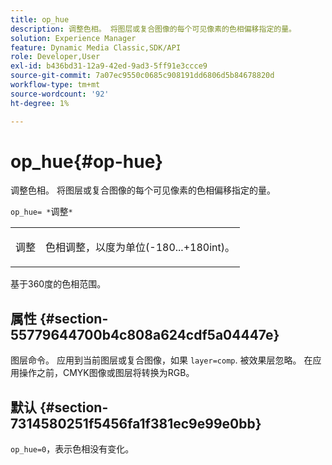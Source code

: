 ```yaml
---
title: op_hue
description: 调整色相。 将图层或复合图像的每个可见像素的色相偏移指定的量。
solution: Experience Manager
feature: Dynamic Media Classic,SDK/API
role: Developer,User
exl-id: b436bd31-12a9-42ed-9ad3-5ff91e3ccce9
source-git-commit: 7a07ec9550c0685c908191dd6806d5b84678820d
workflow-type: tm+mt
source-wordcount: '92'
ht-degree: 1%

---
```


# op_hue{#op-hue}

调整色相。 将图层或复合图像的每个可见像素的色相偏移指定的量。

`op_hue= *`调整`*`

<table id="simpletable_7DC7ABA384664BDDAA65B8DEEF7859A8"> 
 <tr class="strow"> 
  <td class="stentry"> <p><span class="varname"> 调整</span> </p> </td> 
  <td class="stentry"> <p>色相调整，以度为单位(-180...+180int)。 </p></td> 
 </tr> 
</table>

基于360度的色相范围。

## 属性 {#section-55779644700b4c808a624cdf5a04447e}

图层命令。 应用到当前图层或复合图像，如果 `layer=comp`. 被效果层忽略。 在应用操作之前，CMYK图像或图层将转换为RGB。

## 默认 {#section-7314580251f5456fa1f381ec9e99e0bb}

`op_hue=0`，表示色相没有变化。
